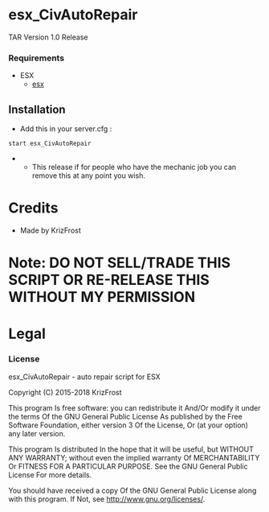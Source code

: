 # esx_CivAutoRepair
TAR Version 1.0 Release

### Requirements
* ESX
  * [esx](https://github.com/ESX-Org)

## Installation
- Add this in your server.cfg :

```
start esx_CivAutoRepair
```
-  * This release if for people who have the mechanic job you can remove this at any point you wish.

# Credits
- Made by KrizFrost

# Note: DO NOT SELL/TRADE THIS SCRIPT OR RE-RELEASE THIS WITHOUT MY PERMISSION
# Legal
### License
esx_CivAutoRepair - auto repair script for ESX

Copyright (C) 2015-2018 KrizFrost

This program Is free software: you can redistribute it And/Or modify it under the terms Of the GNU General Public License As published by the Free Software Foundation, either version 3 Of the License, Or (at your option) any later version.

This program Is distributed In the hope that it will be useful, but WITHOUT ANY WARRANTY; without even the implied warranty Of MERCHANTABILITY Or FITNESS FOR A PARTICULAR PURPOSE. See the GNU General Public License For more details.

You should have received a copy Of the GNU General Public License along with this program. If Not, see http://www.gnu.org/licenses/.